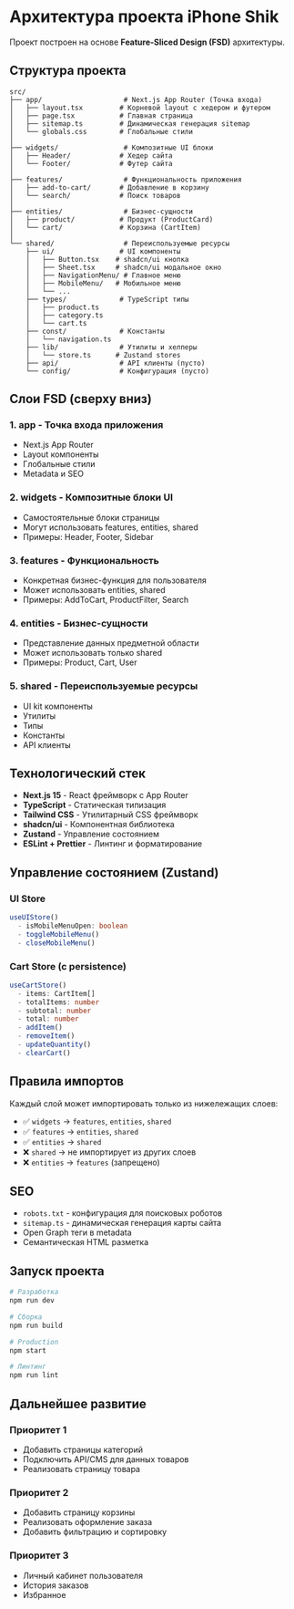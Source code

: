 # Архитектура проекта iPhone Shik

Проект построен на основе **Feature-Sliced Design (FSD)** архитектуры.

## Структура проекта

```
src/
├── app/                    # Next.js App Router (Точка входа)
│   ├── layout.tsx         # Корневой layout с хедером и футером
│   ├── page.tsx           # Главная страница
│   ├── sitemap.ts         # Динамическая генерация sitemap
│   └── globals.css        # Глобальные стили
│
├── widgets/                # Композитные UI блоки
│   ├── Header/            # Хедер сайта
│   └── Footer/            # Футер сайта
│
├── features/               # Функциональность приложения
│   ├── add-to-cart/       # Добавление в корзину
│   └── search/            # Поиск товаров
│
├── entities/               # Бизнес-сущности
│   ├── product/           # Продукт (ProductCard)
│   └── cart/              # Корзина (CartItem)
│
└── shared/                 # Переиспользуемые ресурсы
    ├── ui/                # UI компоненты
    │   ├── Button.tsx    # shadcn/ui кнопка
    │   ├── Sheet.tsx     # shadcn/ui модальное окно
    │   ├── NavigationMenu/ # Главное меню
    │   ├── MobileMenu/   # Мобильное меню
    │   └── ...
    ├── types/             # TypeScript типы
    │   ├── product.ts
    │   ├── category.ts
    │   └── cart.ts
    ├── const/             # Константы
    │   └── navigation.ts
    ├── lib/               # Утилиты и хелперы
    │   └── store.ts      # Zustand stores
    ├── api/               # API клиенты (пусто)
    └── config/            # Конфигурация (пусто)
```

## Слои FSD (сверху вниз)

### 1. **app** - Точка входа приложения

- Next.js App Router
- Layout компоненты
- Глобальные стили
- Metadata и SEO

### 2. **widgets** - Композитные блоки UI

- Самостоятельные блоки страницы
- Могут использовать features, entities, shared
- Примеры: Header, Footer, Sidebar

### 3. **features** - Функциональность

- Конкретная бизнес-функция для пользователя
- Может использовать entities, shared
- Примеры: AddToCart, ProductFilter, Search

### 4. **entities** - Бизнес-сущности

- Представление данных предметной области
- Может использовать только shared
- Примеры: Product, Cart, User

### 5. **shared** - Переиспользуемые ресурсы

- UI kit компоненты
- Утилиты
- Типы
- Константы
- API клиенты

## Технологический стек

- **Next.js 15** - React фреймворк с App Router
- **TypeScript** - Статическая типизация
- **Tailwind CSS** - Утилитарный CSS фреймворк
- **shadcn/ui** - Компонентная библиотека
- **Zustand** - Управление состоянием
- **ESLint + Prettier** - Линтинг и форматирование

## Управление состоянием (Zustand)

### UI Store

```typescript
useUIStore()
  - isMobileMenuOpen: boolean
  - toggleMobileMenu()
  - closeMobileMenu()
```

### Cart Store (с persistence)

```typescript
useCartStore()
  - items: CartItem[]
  - totalItems: number
  - subtotal: number
  - total: number
  - addItem()
  - removeItem()
  - updateQuantity()
  - clearCart()
```

## Правила импортов

Каждый слой может импортировать только из нижележащих слоев:

- ✅ `widgets` → `features`, `entities`, `shared`
- ✅ `features` → `entities`, `shared`
- ✅ `entities` → `shared`
- ❌ `shared` → не импортирует из других слоев
- ❌ `entities` → `features` (запрещено)

## SEO

- `robots.txt` - конфигурация для поисковых роботов
- `sitemap.ts` - динамическая генерация карты сайта
- Open Graph теги в metadata
- Семантическая HTML разметка

## Запуск проекта

```bash
# Разработка
npm run dev

# Сборка
npm run build

# Production
npm start

# Линтинг
npm run lint
```

## Дальнейшее развитие

### Приоритет 1

- Добавить страницы категорий
- Подключить API/CMS для данных товаров
- Реализовать страницу товара

### Приоритет 2

- Добавить страницу корзины
- Реализовать оформление заказа
- Добавить фильтрацию и сортировку

### Приоритет 3

- Личный кабинет пользователя
- История заказов
- Избранное
